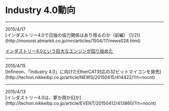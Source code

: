 # Industry 4.0動向

<hr>
2015/4/17<br>
[インダストリー4.0で日独の協力関係はあり得るのか（前編） (1/2)](http://monoist.atmarkit.co.jp/mn/articles/1504/17/news028.html)

[インダストリー4.0という巨大なエンジンが回り始めた](http://blogos.com/article/110291/)
<hr>
2015/4/15<br>
[Infineon、「Industry 4.0」に向けたEtherCAT対応の32ビットマイコンを発売](http://techon.nikkeibp.co.jp/article/NEWS/20150415/414422/?rt=nocnt)

<hr>
2015/4/13<br>
[インダストリー4.0は、夢か現か幻か](http://techon.nikkeibp.co.jp/article/EVENT/20150412/413860/?rt=nocnt)